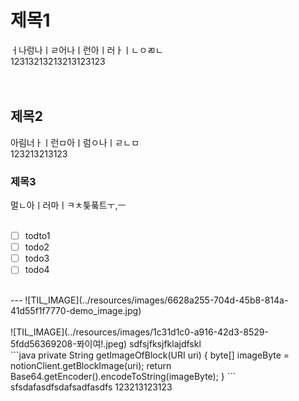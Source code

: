 # 제목1  
ㅓ나렁나ㅣㄹ어나ㅣ런아ㅣ러ㅏㅣㄴㅇㄻㄴ  
12313213213213123123  
<br/>
<br/>
## 제목2  
아림너ㅏㅣ런ㅁ아ㅣ럼ㅇ나ㅣㄹㄴㅁ  
123213213123  
### 제목3  
멀ㄴ아ㅣ러마ㅣㅋㅊ틏풐트ㅜ,ㅡ  
<br/>
- [ ] todto1  
- [ ] todo2  
- [ ] todo3  
- [ ] todo4  
<br/>
---  
![TIL_IMAGE](../resources/images/6628a255-704d-45b8-814a-41d55f1f7770-demo_image.jpg)  
<br/>
<br/>
![TIL_IMAGE](../resources/images/1c31d1c0-a916-42d3-8529-5fdd56369208-퐈이여!.jpeg)  
sdfsjfksjfklajdfskl  
<br/>
```java  
private String getImageOfBlock(URI uri) {
    byte[] imageByte = notionClient.getBlockImage(uri);
    return Base64.getEncoder().encodeToString(imageByte);
}  
```  
sfsdafasdfsdafsadfasdfs  
123213123123  

